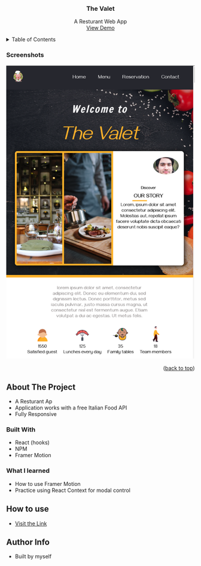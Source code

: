 <a name="readme-top"></a>

<!-- PROJECT LOGO -->
<br />
<div align="center">
  <h3 align="center">The Valet</h3>
  <p align="center">
    A Resturant Web App
    <br />
    <a href="https://moises-devs.github.io/TheValet/">View Demo</a>
  </p>
</div>



<!-- TABLE OF CONTENTS -->
<details>
  <summary>Table of Contents</summary>
  <ol>
    <li>
      <a href="#about-the-project">About The Project</a>
    </li>
    <li>
      <a href="#how-to-use">How to use</a>
    </li>
    <li><a href="#author-info">Author info</a></li>
  </ol>
</details>

### Screenshots

![The Valet homepage](/src/images/Description/screenshot.png)

<p align="right">(<a href="#readme-top">back to top</a>)</p>


<!-- ABOUT THE PROJECT -->
## About The Project
* A Resturant Ap
* Application works with a free Italian Food API
* Fully Responsive

### Built With

* React (hooks)
* NPM
* Framer Motion

### What I learned
* How to use Framer Motion
* Practice using React Context for modal control


## How to use 
* [Visit the Link](https://moises-devs.github.io/TheValet/)

## Author Info 
* Built by myself

